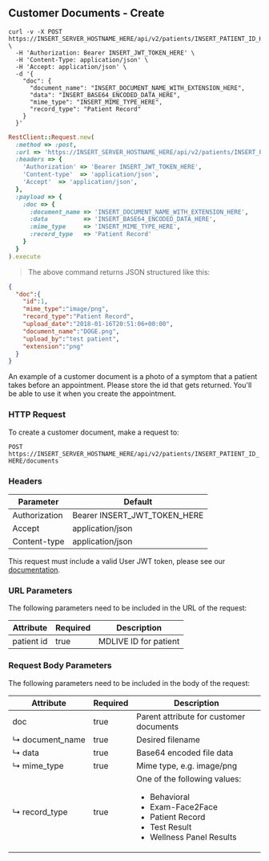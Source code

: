 ## Customer Documents - Create

```shell
curl -v -X POST https://INSERT_SERVER_HOSTNAME_HERE/api/v2/patients/INSERT_PATIENT_ID_HERE/documents \
  -H 'Authorization: Bearer INSERT_JWT_TOKEN_HERE' \
  -H 'Content-Type: application/json' \
  -H 'Accept: application/json' \
  -d '{
    "doc": {
      "document_name": "INSERT_DOCUMENT_NAME_WITH_EXTENSION_HERE",
      "data": "INSERT_BASE64_ENCODED_DATA_HERE",
      "mime_type": "INSERT_MIME_TYPE_HERE",
      "record_type": "Patient Record"
    }
  }'
```

```ruby
RestClient::Request.new(
  :method => :post,
  :url => 'https://INSERT_SERVER_HOSTNAME_HERE/api/v2/patients/INSERT_PATIENT_ID_HERE/documents',
  :headers => {
    'Authorization' => 'Bearer INSERT_JWT_TOKEN_HERE',
    'Content-type'  => 'application/json',
    'Accept'  => 'application/json',
  },
  :payload => {
    :doc => {
      :document_name => 'INSERT_DOCUMENT_NAME_WITH_EXTENSION_HERE',
      :data          => 'INSERT_BASE64_ENCODED_DATA_HERE',
      :mime_type     => 'INSERT_MIME_TYPE_HERE',
      :record_type   => 'Patient Record'
    }
  }
).execute
```

> The above command returns JSON structured like this:

```json
{
  "doc":{
    "id":1,
    "mime_type":"image/png",
    "record_type":"Patient Record",
    "upload_date":"2018-01-16T20:51:06+00:00",
    "document_name":"DOGE.png",
    "upload_by":"test patient",
    "extension":"png"
  }
}
```

An example of a customer document is a photo of a symptom that a patient takes before an appointment. Please store the id that gets returned. You'll be able to use it when you create the appointment.

### HTTP Request

To create a customer document, make a request to:

`POST https://INSERT_SERVER_HOSTNAME_HERE/api/v2/patients/INSERT_PATIENT_ID_HERE/documents`

### Headers

Parameter     | Default
--------------|------------------------
Authorization | Bearer INSERT_JWT_TOKEN_HERE
Accept        | application/json
Content-type  | application/json

This request must include a valid User JWT token, please see our [documentation](#user-tokens).

### URL Parameters

The following parameters need to be included in the URL of the request:

Attribute  | Required | Description
-----------|----------|----------------------
patient id | true     | MDLIVE ID for patient

### Request Body Parameters

The following parameters need to be included in the body of the request:

Attribute            | Required | Description
---------------------|----------|--------------------
doc                  | true     | Parent attribute for customer documents
↳&nbsp;document_name | true     | Desired filename
↳&nbsp;data          | true     | Base64 encoded file data
↳&nbsp;mime_type     | true     | Mime type, e.g. image/png
↳&nbsp;record_type   | true     | One of the following values:<ul><li>Behavioral</li><li>Exam-Face2Face</li><li>Patient Record</li><li>Test Result</li><li>Wellness Panel Results</li></ul>
